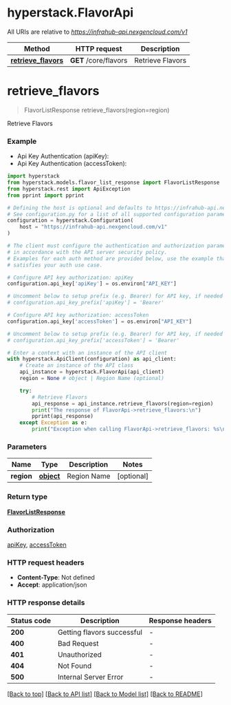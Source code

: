 # hyperstack.FlavorApi

All URIs are relative to *https://infrahub-api.nexgencloud.com/v1*

Method | HTTP request | Description
------------- | ------------- | -------------
[**retrieve_flavors**](FlavorApi.md#retrieve_flavors) | **GET** /core/flavors | Retrieve Flavors


# **retrieve_flavors**
> FlavorListResponse retrieve_flavors(region=region)

Retrieve Flavors

### Example

* Api Key Authentication (apiKey):
* Api Key Authentication (accessToken):

```python
import hyperstack
from hyperstack.models.flavor_list_response import FlavorListResponse
from hyperstack.rest import ApiException
from pprint import pprint

# Defining the host is optional and defaults to https://infrahub-api.nexgencloud.com/v1
# See configuration.py for a list of all supported configuration parameters.
configuration = hyperstack.Configuration(
    host = "https://infrahub-api.nexgencloud.com/v1"
)

# The client must configure the authentication and authorization parameters
# in accordance with the API server security policy.
# Examples for each auth method are provided below, use the example that
# satisfies your auth use case.

# Configure API key authorization: apiKey
configuration.api_key['apiKey'] = os.environ["API_KEY"]

# Uncomment below to setup prefix (e.g. Bearer) for API key, if needed
# configuration.api_key_prefix['apiKey'] = 'Bearer'

# Configure API key authorization: accessToken
configuration.api_key['accessToken'] = os.environ["API_KEY"]

# Uncomment below to setup prefix (e.g. Bearer) for API key, if needed
# configuration.api_key_prefix['accessToken'] = 'Bearer'

# Enter a context with an instance of the API client
with hyperstack.ApiClient(configuration) as api_client:
    # Create an instance of the API class
    api_instance = hyperstack.FlavorApi(api_client)
    region = None # object | Region Name (optional)

    try:
        # Retrieve Flavors
        api_response = api_instance.retrieve_flavors(region=region)
        print("The response of FlavorApi->retrieve_flavors:\n")
        pprint(api_response)
    except Exception as e:
        print("Exception when calling FlavorApi->retrieve_flavors: %s\n" % e)
```



### Parameters


Name | Type | Description  | Notes
------------- | ------------- | ------------- | -------------
 **region** | [**object**](.md)| Region Name | [optional] 

### Return type

[**FlavorListResponse**](FlavorListResponse.md)

### Authorization

[apiKey](../README.md#apiKey), [accessToken](../README.md#accessToken)

### HTTP request headers

 - **Content-Type**: Not defined
 - **Accept**: application/json

### HTTP response details

| Status code | Description | Response headers |
|-------------|-------------|------------------|
**200** | Getting flavors successful |  -  |
**400** | Bad Request |  -  |
**401** | Unauthorized |  -  |
**404** | Not Found |  -  |
**500** | Internal Server Error |  -  |

[[Back to top]](#) [[Back to API list]](../README.md#documentation-for-api-endpoints) [[Back to Model list]](../README.md#documentation-for-models) [[Back to README]](../README.md)

